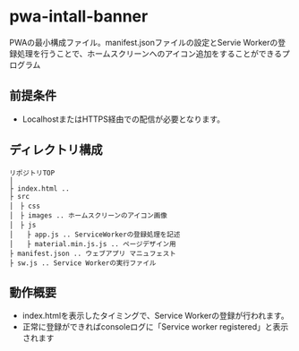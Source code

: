 # pwa-intall-banner
PWAの最小構成ファイル。manifest.jsonファイルの設定とServie Workerの登録処理を行うことで、ホームスクリーンへのアイコン追加をすることができるプログラム  

## 前提条件
- LocalhostまたはHTTPS経由での配信が必要となります。

## ディレクトリ構成
```
リポジトリTOP
│
├ index.html .. 
├ src
│　├ css
│　├ images .. ホームスクリーンのアイコン画像
│　├ js
│　　├ app.js .. ServiceWorkerの登録処理を記述
│　　├ material.min.js.js .. ページデザイン用
├ manifest.json .. ウェブアプリ マニュフェスト
├ sw.js .. Service Workerの実行ファイル
```
## 動作概要
- index.htmlを表示したタイミングで、Service Workerの登録が行われます。
- 正常に登録ができればconsoleログに「Service worker registered」と表示されます
